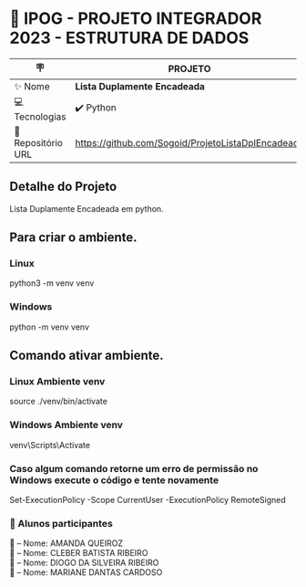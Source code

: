 # :school: IPOG - PROJETO INTEGRADOR 2023 - ESTRUTURA DE DADOS

|:placard:  | PROJETO |
| -------------  | --- |
| :sparkles: Nome        | **Lista Duplamente Encadeada**
| :computer: Tecnologias | :heavy_check_mark: Python
| :open_file_folder: Repositório URL  | <https://github.com/Sogoid/ProjetoListaDplEncadeada>

## Detalhe do Projeto

Lista Duplamente Encadeada em python.

## Para criar o ambiente.

### Linux

  python3 -m venv venv

### Windows

  python -m venv venv

## Comando ativar ambiente.

### Linux Ambiente venv

source ./venv/bin/activate

### Windows Ambiente venv

venv\Scripts\Activate

### Caso algum comando retorne um erro de permissão no Windows execute o código e tente novamente

Set-ExecutionPolicy -Scope CurrentUser -ExecutionPolicy RemoteSigned

### :scroll: Alunos participantes

 :woman: – Nome: AMANDA QUEIROZ \
 :man:  – Nome: CLEBER BATISTA RIBEIRO \
 :man:  – Nome: DIOGO DA SILVEIRA RIBEIRO \
 :woman: – Nome: MARIANE DANTAS CARDOSO
